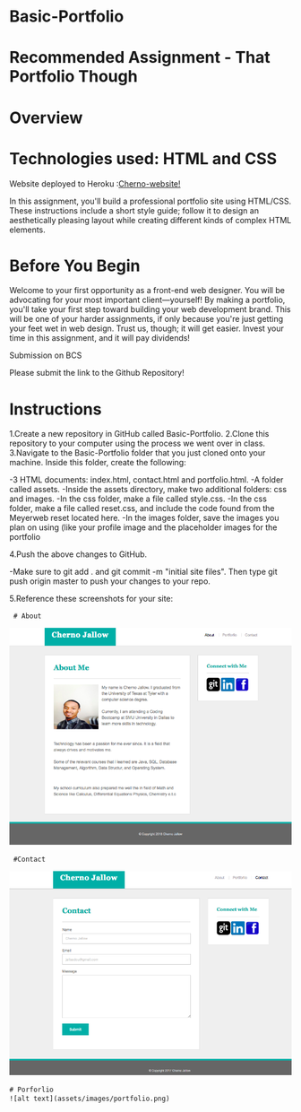 # Basic-Portfolio

# Recommended Assignment - That Portfolio Though


 # Overview

# Technologies used: HTML and CSS

Website deployed to Heroku :[Cherno-website!](https://cherno-website.herokuapp.com/) 

In this assignment, you'll build a professional portfolio site using HTML/CSS. These instructions include a short style guide; follow it to design an aesthetically pleasing layout while creating different kinds of complex HTML elements.


# Before You Begin


Welcome to your first opportunity as a front-end web designer. You will be advocating for your most important client—yourself! By making a portfolio, you'll take your first step toward building your web development brand.
This will be one of your harder assignments, if only because you're just getting your feet wet in web design. Trust us, though; it will get easier. Invest your time in this assignment, and it will pay dividends!



Submission on BCS


Please submit the link to the Github Repository!



 # Instructions


1.Create a new repository in GitHub called Basic-Portfolio.
2.Clone this repository to your computer using the process we went over in class.
3.Navigate to the Basic-Portfolio folder that you just cloned onto your machine. Inside this folder, create the following:
  
  -3 HTML documents: index.html, contact.html and portfolio.html.
  -A folder called assets.
  -Inside the assets directory, make two additional folders: css and images.
  -In the css folder, make a file called style.css.
  -In the css folder, make a file called reset.css, and include the code found from the Meyerweb reset located here.
  -In the images folder, save the images you plan on using (like your profile image and the placeholder images for the 
   portfolio





4.Push the above changes to GitHub.

  -Make sure to git add . and git commit -m "initial site files". Then type git push origin master to push your changes to
   your repo.
   
5.Reference these screenshots for your site:

     # About
     
   ![alt text](assets/images/about.png)
   
     #Contact
   ![alt text](assets/images/contact.png)
    
    # Porforlio
    ![alt text](assets/images/portfolio.png)














